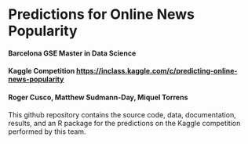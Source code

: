 # Predictions for Online News Popularity

#### Barcelona GSE Master in Data Science
#### Kaggle Competition https://inclass.kaggle.com/c/predicting-online-news-popularity
#### Roger Cusco, Matthew Sudmann-Day, Miquel Torrens

This github repository contains the source code, data, documentation, results, and an R package for the predictions on the Kaggle competition performed by this team.
